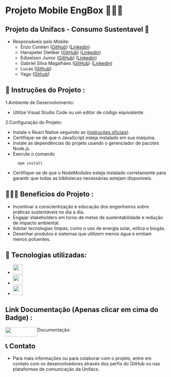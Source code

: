# Projeto Mobile EngBox 👨🏼‍🏭

## Projeto da Unifacs - Consumo Sustentavel 🌱
- Responsáveis pelo Mobile: 
  - Enzo Contieri ([GitHub](https://github.com/enzocontieri)) ([Linkedin](https://www.linkedin.com/in/enzo-contieri-b1578326b/))
  - Hanspeter Dietiker ([GitHub](https://github.com/hanspeterdietiker)) ([Linkedin](https://www.linkedin.com/in/hanspeterdietiker/))
  - Edioelson Junior ([GitHub](https://github.com/DeveloperEdd)) ([Linkedin](https://www.linkedin.com/in/edioelson/))
  - Gabriel Silva Magalhães ([GitHub](https://github.com/Gabrielsilvamagalhaes)) ([Linkedin](https://www.linkedin.com/in/gabriel-smagalhaes32/))
  - Lucas ([Github](https://github.com/luketao17))
  - Yago ([Github](https://github.com/yagooc1))

## 📂 Instruções do Projeto :
1.Ambiente de Desenvolvimento:

- Utilize Visual Studio Code ou um editor de código equivalente.

2.Configuração do Projeto:
 - Instale o React Native seguindo as ([instruções oficiais](https://reactnative.dev/docs/environment-setup)).
 - Certifique-se de que o JavaScript esteja instalado em sua máquina.
 - Instale as dependências do projeto usando o gerenciador de pacotes Node.js.
 - Execute o comando
   ```TERMINAL
     npm install
     ```
 - Certifique-se de que o NodeModules esteja instalado corretamente para garantir que todas as bibliotecas necessárias estejam disponíveis.
   
## 👨🏻‍💻 Beneficios do Projeto :
- Incentivar a conscientização e educação dos engenheiros sobre práticas sustentáveis no dia a dia.
- Engajar stakeholders em torno de metas de sustentabilidade e redução de impacto ambiental.
- Adotar tecnologias limpas, como o uso de energia solar, eólica e biogás.
- Desenhar produtos e sistemas que utilizem menos água e emitam menos poluentes.
  
## 🔧 Tecnologias utilizadas:
- <img widtg="80" height="30" src="https://img.shields.io/badge/react_native-%2320232a.svg?style=for-the-badge&logo=react&logoColor=%2361DAFB"/>
- <img widtg="80" height="30" src="https://img.shields.io/badge/tailwindcss-%2338B2AC.svg?style=for-the-badge&logo=tailwind-css&logoColor=white"/>
- <img widtg="80" height="30" src="https://img.shields.io/badge/typescript-%23007ACC.svg?style=for-the-badge&logo=typescript&logoColor=white"/>

## Link Documentação (Apenas clicar em cima do Badge) :
Documentação: <a style="float:left" href="https://a30.gitbook.io/eng-box-app" target="_blank">
    <img width="100" height="30" src="https://github.com/hanspeterdietiker/Eng-Box-App/assets/126719678/2b766c01-9f85-4002-9370-292fa840bd06">
</a>

## 📞 Contato
- Para mais informações ou para colaborar com o projeto, entre em contato com os desenvolvedores através dos perfis do GitHub ou nas plataformas de comunicação da Unifacs.


